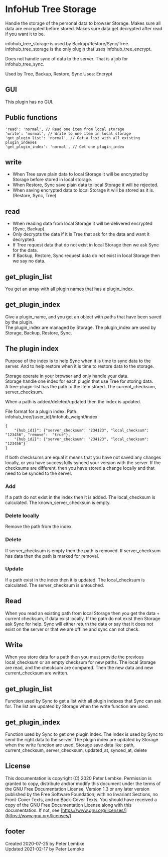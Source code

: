 # InfoHub Tree Storage

Handle the storage of the personal data to browser Storage. Makes sure all data are encrypted before stored. Makes sure
data get decrypted after read if you want it to be.

infohub_tree_storage is used by Backup/Restore/Sync/Tree. infohub_tree_storage is the only plugin that uses
infohub_tree_encrypt.

Does not handle sync of data to the server. That is a job for infohub_tree_sync.

Used by Tree, Backup, Restore, Sync Uses: Encrypt

## GUI

This plugin has no GUI.

## Public functions

    'read': 'normal', // Read one item from local storage
    'write': 'normal', // Write to one item in local storage
    'get_plugin_list': 'normal', // Get a list with all existing plugin_indexes
    'get_plugin_index': 'normal', // Get one plugin_index

## write

* When Tree save plain data to local Storage it will be encrypted by Storage before stored in local storage.
* When Restore, Sync save plain data to local Storage it will be rejected.
* When saving encrypted data to local Storage it will be stored as it is. (Restore, Sync, Tree)

## read

* When reading data from local Storage it will be delivered encrypted (Sync, Backup).
* Only decrypts the data if it is Tree that ask for the data and want it decrypted.
* If Tree request data that do not exist in local Storage then we ask Sync for the data.
* If Backup, Restore, Sync request data do not exist in local Storage then we say no data.

## get_plugin_list

You get an array with all plugin names that has a plugin_index.

## get_plugin_index

Give a plugin_name, and you get an object with paths that have been saved by the plugin.  
The plugin_index are managed by Storage. The plugin_index are used by Storage, Backup, Restore, Sync.

## The plugin index

Purpose of the index is to help Sync when it is time to sync data to the server. And to help restore when it is time to
restore data to the storage.

Storage operate in your browser and only handle your data.  
Storage handle one index for each plugin that use Tree for storing data.  
A tree-plugin-list has the path to the item stored. The current_checksum, server_checksum.

When a path is added/deleted/updated then the index is updated.

File format for a plugin index. Path: infohub_tree/{user_id}/infohub_weight/index

```json5
{
    "{hub_id1}": {"server_checksum": "234123", "local_checksum": "123456", "remove":  "true"},
    "{hub_id2}": {"server_checksum": "234123", "local_checksum": "123456"}
}
```

If both checksums are equal it means that you have not saved any changes locally, or you have successfully synced your
version with the server. If the checksums are different, then you have stored a change locally and that need to be synced
to the server.

### Add

If a path do not exist in the index then it is added. The local_checksum is calculated. The known_server_checksum is
empty.

### Delete locally

Remove the path from the index.

### Delete

If server_checksum is empty then the path is removed. If server_checksum has data then the path is marked for removal.

### Update

If a path exist in the index then it is updated. The local_checksum is calculated. The server_checksum is untouched.

## Read

When you read an existing path from local Storage then you get the data + current checksum, if data exist locally. If
the path do not exist then Storage ask Sync for help. Sync will either return the data or say that it does not exist on
the server or that we are offline and sync can not check.

## Write

When you store data for a path then you must provide the previous local_checksum or an empty checksum for new paths. The
local Storage are read, and the checksum are compared. Then the new data and new current_checksum are written.

## get_plugin_list

Function used by Sync to get a list with all plugin indexes that Sync can ask for. The list are updated by Storage when
the write function are used.

## get_plugin_index

Function used by Sync to get one plugin index. The index is used by Sync to send the right data to the server. The
plugin index are updated by Storage when the write function are used. Storage save data like:
path, current_checksum, server_checksum, updated_at, synced_at, delete

## License

This documentation is copyright (C) 2020 Peter Lembke. Permission is granted to copy, distribute and/or modify this
document under the terms of the GNU Free Documentation License, Version 1.3 or any later version published by the Free
Software Foundation; with no Invariant Sections, no Front-Cover Texts, and no Back-Cover Texts. You should have received
a copy of the GNU Free Documentation License along with this documentation. If not,
see [https://www.gnu.org/licenses/](https://www.gnu.org/licenses/).

## footer

Created 2020-07-25 by Peter Lembke  
Updated 2021-02-17 by Peter Lembke
